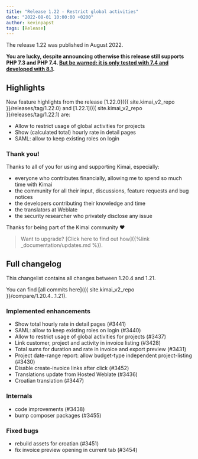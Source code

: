 ```yaml
---
title: "Release 1.22 - Restrict global activities"
date: "2022-08-01 10:00:00 +0200"
author: kevinpapst
tags: [Release]
---
```


The release 1.22 was published in August 2022.

**You are lucky, despite announcing otherwise this release still supports PHP 7.3 and PHP 7.4. [But be warned: it is only tested with 7.4 and developed with 8.1](https://www.kimai.org/blog/2021/sunsetting-php-7/).**

## Highlights

New feature highlights from the release [1.22.0]({{ site.kimai_v2_repo }}/releases/tag/1.22.0) and [1.22.1]({{ site.kimai_v2_repo }}/releases/tag/1.22.1) are:

- Allow to restrict usage of global activities for projects
- Show (calculated total) hourly rate in detail pages
- SAML: allow to keep existing roles on login

### Thank you!

Thanks to all of you for using and supporting Kimai, especially:
- everyone who contributes financially, allowing me to spend so much time with Kimai
- the community for all their input, discussions, feature requests and bug notices
- the developers contributing their knowledge and time
- the translators at Weblate
- the security researcher who privately disclose any issue   

Thanks for being part of the Kimai community ❤️

> Want to upgrade? [Click here to find out how]({%link _documentation/updates.md %}).

## Full changelog

This changelist contains all changes between 1.20.4 and 1.21.

You can find [all commits here]({{ site.kimai_v2_repo }}/compare/1.20.4...1.21).

### Implemented enhancements

- Show total hourly rate in detail pages (#3441)
- SAML: allow to keep existing roles on login (#3440)
- Allow to restrict usage of global activities for projects (#3437)
- Link customer, project and activity in invoice listing (#3428)
- Total sums for duration and rate in invoice and export preview (#3431)
- Project date-range report: allow budget-type independent project-listing (#3430)
- Disable create-invoice links after click (#3452)
- Translations update from Hosted Weblate (#3436)
- Croatian translation (#3447)

### Internals

- code improvements (#3438)
- bump composer packages (#3455)

### Fixed bugs

- rebuild assets for croatian (#3451)
- fix invoice preview opening in current tab (#3454)
